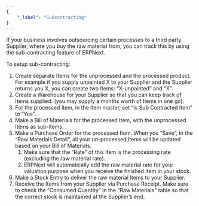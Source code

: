 ```yaml
---
{
	"_label": "Subcontracting"
}
---
```

If your business involves outsourcing certain processes to a third party Supplier, where you buy the raw material from, you can track this by using the sub-contracting feature of ERPNext.

To setup sub-contracting:

1. Create separate Items for the unprocessed and the processed product. For example if you supply unpainted X to your Supplier and the Supplier returns you X, you can create two Items: “X-unpainted” and “X”.
1. Create a Warehouse for your Supplier so that you can keep track of Items supplied. (you may supply a months worth of Items in one go).
1. For the processed Item, in the Item master, set “Is Sub Contracted Item” to “Yes”.
1. Make a Bill of Materials for the processed Item, with the unprocessed Items as sub-items.
1. Make a Purchase Order for the processed Item. When you “Save”, in the “Raw Materials Detail”, all your un-processed Items will be updated based on your Bill of Materials.
	1. Make sure that the “Rate” of this Item is the processing rate (excluding the raw material rate).
	1. ERPNext will automatically add the raw material rate for your valuation purpose when you receive the finished Item in your stock. 
1. Make a Stock Entry to deliver the raw material Items to your Supplier.
1. Receive the Items from your Supplier via Purchase Receipt. Make sure to check the “Consumed Quantity” in the “Raw Materials” table so that the correct stock is maintained at the Supplier’s end.
